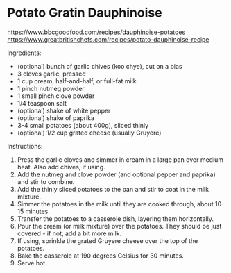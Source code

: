 # Potato Gratin Dauphinoise

https://www.bbcgoodfood.com/recipes/dauphinoise-potatoes
https://www.greatbritishchefs.com/recipes/potato-dauphinoise-recipe

Ingredients:

* (optional) bunch of garlic chives (koo chye), cut on a bias
* 3 cloves garlic, pressed
* 1 cup cream, half-and-half, or full-fat milk
* 1 pinch nutmeg powder
* 1 small pinch clove powder
* 1/4 teaspoon salt
* (optional) shake of white pepper
* (optional) shake of paprika
* 3-4 small potatoes (about 400g), sliced thinly
* (optional) 1/2 cup grated cheese (usually Gruyere)

Instructions:

1. Press the garlic cloves and simmer in cream in a large pan over medium heat. Also add chives, if using.
2. Add the nutmeg and clove powder (and optional pepper and paprika) and stir to combine.
3. Add the thinly sliced potatoes to the pan and stir to coat in the milk mixture.
4. Simmer the potatoes in the milk until they are cooked through, about 10-15 minutes.
5. Transfer the potatoes to a casserole dish, layering them horizontally.
6. Pour the cream (or milk mixture) over the potatoes. They should be just covered - if not, add a bit more milk.
7. If using, sprinkle the grated Gruyere cheese over the top of the potatoes.
8. Bake the casserole at 190 degrees Celsius for 30 minutes.
9. Serve hot.
